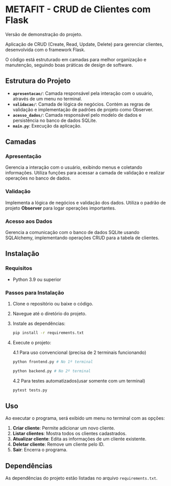 # METAFIT - CRUD de Clientes com Flask

Versão de demonstração do projeto.

Aplicação de CRUD (Create, Read, Update, Delete) para gerenciar clientes, desenvolvida com o framework Flask. 

O código está estruturado em camadas para melhor organização e manutenção, seguindo boas práticas de design de software.

## Estrutura do Projeto

- **`apresentacao/`**: Camada responsável pela interação com o usuário, através de um menu no terminal.
- **`validacao/`**: Camada de lógica de negócios. Contém as regras de validação e implementação de padrões de projeto como Observer.
- **`acesso_dados/`**: Camada responsável pelo modelo de dados e persistência no banco de dados SQLite.
- **`main.py`**: Execução da aplicação.

## Camadas

### Apresentação
Gerencia a interação com o usuário, exibindo menus e coletando informações. Utiliza funções para acessar a camada de validação e realizar operações no banco de dados.

### Validação
Implementa a lógica de negócios e validação dos dados. Utiliza o padrão de projeto **Observer** para logar operações importantes.

### Acesso aos Dados
Gerencia a comunicação com o banco de dados SQLite usando SQLAlchemy, implementando operações CRUD para a tabela de clientes.

## Instalação

### Requisitos
- Python 3.9 ou superior

### Passos para Instalação

1. Clone o repositório ou baixe o código.
2. Navegue até o diretório do projeto.
3. Instale as dependências:

   ```bash
   pip install -r requirements.txt
   ```

4. Execute o projeto:

   4.1 Para uso convencional (precisa de 2 terminais funcionando)

   ```bash
   python frontend.py # No 1º terminal
   ```

   ```bash
   python backend.py # No 2º terminal
   ```

   4.2 Para testes automatizados(usar somente com um terminal)

   ```bash
   pytest tests.py 
   ```


## Uso

Ao executar o programa, será exibido um menu no terminal com as opções:

1. **Criar cliente**: Permite adicionar um novo cliente.
2. **Listar clientes**: Mostra todos os clientes cadastrados.
3. **Atualizar cliente**: Edita as informações de um cliente existente.
4. **Deletar cliente**: Remove um cliente pelo ID.
5. **Sair**: Encerra o programa.

## Dependências
As dependências do projeto estão listadas no arquivo `requirements.txt`.